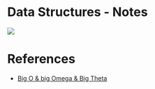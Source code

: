 # Data Structures - Notes

![](https://github.com/afondiel/research-notes/blob/master/programming/algorithms/time_complexity.png)

# References

- [Big O & big Omega & Big Theta](https://joseiciano.medium.com/an-introduction-to-big-o-big-omega-and-big-theta-d10b5c7db002)